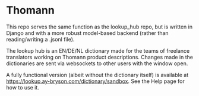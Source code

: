 # Thomann

This repo serves the same function as the lookup_hub repo, but is written in Django and with a more robust model-based backend (rather than reading/writing a .jsonl file).

The lookup hub is an EN/DE/NL dictionary made for the teams of freelance translators working on Thomann product descriptions. Changes made in the dictionaries are sent via websockets to other users with the window open. 

A fully functional version (albeit without the dictionary itself) is available at https://lookup.ay-bryson.com/dictionary/sandbox. See the Help page for how to use it.
